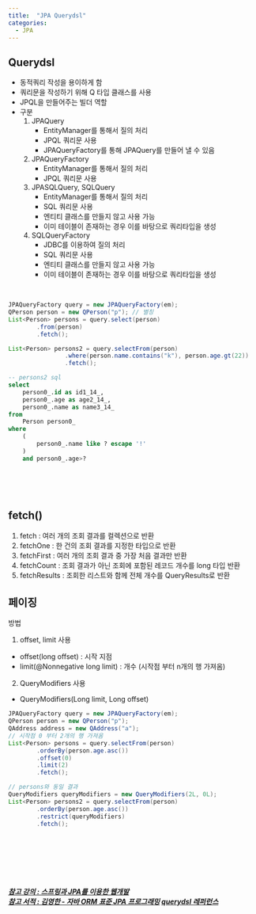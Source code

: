 ```yaml
---
title:  "JPA Querydsl"
categories:
  - JPA
---
```


## Querydsl
- 동적쿼리 작성을 용이하게 함
- 쿼리문을 작성하기 위해 Q 타입 클래스를 사용
- JPQL을 만들어주는 빌더 역할
- 구분
  1. JPAQuery
     - EntityManager를 통해서 질의 처리
     - JPQL 쿼리문 사용
     - JPAQueryFactory를 통해 JPAQuery를 만들어 낼 수 있음
  2. JPAQueryFactory
     - EntityManager를 통해서 질의 처리
     - JPQL 쿼리문 사용
  3. JPASQLQuery, SQLQuery
     - EntityManager를 통해서 질의 처리
     - SQL 쿼리문 사용
     - 엔티티 클래스를 만들지 않고 사용 가능
     - 이미 테이블이 존재하는 경우 이를 바탕으로 쿼리타입을 생성
  4. SQLQueryFactory
     - JDBC를 이용하여 질의 처리
     - SQL 쿼리문 사용
     - 엔티티 클래스를 만들지 않고 사용 가능
     - 이미 테이블이 존재하는 경우 이를 바탕으로 쿼리타입을 생성



<br/>

```java
JPAQueryFactory query = new JPAQueryFactory(em);
QPerson person = new QPerson("p"); // 별칭
List<Person> persons = query.select(person)
        .from(person)
        .fetch();

List<Person> persons2 = query.selectFrom(person)
                .where(person.name.contains("k"), person.age.gt(22))
                .fetch();
```

```sql
-- persons2 sql
select
    person0_.id as id1_14_,
    person0_.age as age2_14_,
    person0_.name as name3_14_ 
from
    Person person0_ 
where
    (
        person0_.name like ? escape '!'
    ) 
    and person0_.age>?
```


<br/><br/><br/>

## fetch()
1. fetch : 여러 개의 조회 결과를 컬렉션으로 반환
2. fetchOne : 한 건의 조회 결과를 지정한 타입으로 반환
3. fetchFirst : 여러 개의 조회 결과 중 가장 처음 결과만 반환
4. fetchCount : 조회 결과가 아닌 조회에 포함된 레코드 개수를 long 타입 반환
5. fetchResults : 조회한 리스트와 함께 전체 개수를 QueryResults로 반환




## 페이징
방법
1. offset, limit 사용
  - offset(long offset) : 시작 지점
  - limit(@Nonnegative long limit) : 개수 (시작점 부터 n개의 행 가져옴)
2.  QueryModifiers 사용
  - QueryModifiers(Long limit, Long offset) 


```java
JPAQueryFactory query = new JPAQueryFactory(em);
QPerson person = new QPerson("p");
QAddress address = new QAddress("a");
// 시작점 0 부터 2개의 행 가져옴
List<Person> persons = query.selectFrom(person)
        .orderBy(person.age.asc())
        .offset(0)
        .limit(2)
        .fetch();

// persons와 동일 결과
QueryModifiers queryModifiers = new QueryModifiers(2L, 0L);
List<Person> persons2 = query.selectFrom(person)
        .orderBy(person.age.asc())
        .restrict(queryModifiers)
        .fetch();
```





<br/><br/><br/><br/><br/>
<h5>

[참고 강의 : 스프링과 JPA를 이용한 웹개발](http://www.kocw.net/home/cview.do?cid=5e6aec4a9ae2dd45)   
[참고 서적 : 김영한 - 자바 ORM 표준 JPA 프로그래밍](https://product.kyobobook.co.kr/detail/S000000935744)
[querydsl 레퍼런스](http://querydsl.com/static/querydsl/3.7.2/reference/ko-KR/html/index.html)

</h5>
